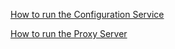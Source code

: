 [How to run the Configuration Service](./ConfigurationService.md)

[How to run the Proxy Server](./ProxyServer.md)
